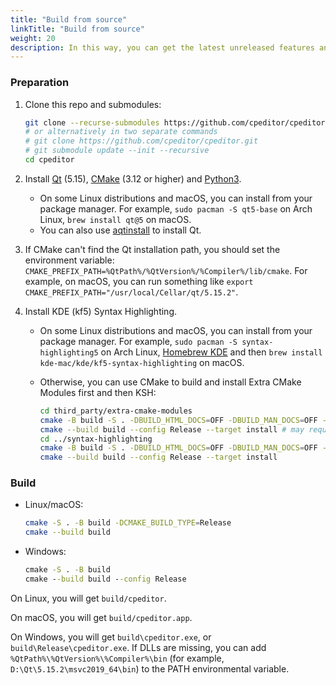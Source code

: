 ```yaml
---
title: "Build from source"
linkTitle: "Build from source"
weight: 20
description: In this way, you can get the latest unreleased features and get ready for contributing. It needs more steps but is the only choice if your OS is not officially supported.
---
```


### Preparation

1.  Clone this repo and submodules:

    ```sh
    git clone --recurse-submodules https://github.com/cpeditor/cpeditor.git
    # or alternatively in two separate commands
    # git clone https://github.com/cpeditor/cpeditor.git
    # git submodule update --init --recursive
    cd cpeditor
    ```

2.  Install [Qt](https://www.qt.io/download) (5.15), [CMake](https://cmake.org/download/) (3.12 or higher) and [Python3](https://www.python.org/downloads/).

    -   On some Linux distributions and macOS, you can install from your package manager. For example, `sudo pacman -S qt5-base` on Arch Linux, `brew install qt@5` on macOS.
    -   You can also use [aqtinstall](https://github.com/miurahr/aqtinstall) to install Qt.

3.  If CMake can't find the Qt installation path, you should set the environment variable: `CMAKE_PREFIX_PATH=%QtPath%/%QtVersion%/%Compiler%/lib/cmake`. For example, on macOS, you can run something like `export CMAKE_PREFIX_PATH="/usr/local/Cellar/qt/5.15.2"`.

4.  Install KDE (kf5) Syntax Highlighting.

    -   On some Linux distributions and macOS, you can install from your package manager. For example, `sudo pacman -S syntax-highlighting5` on Arch Linux, [Homebrew KDE](https://github.com/KDE/homebrew-kde) and then `brew install kde-mac/kde/kf5-syntax-highlighting` on macOS.

    -   Otherwise, you can use CMake to build and install Extra CMake Modules first and then KSH:

        ```sh
        cd third_party/extra-cmake-modules
        cmake -B build -S . -DBUILD_HTML_DOCS=OFF -DBUILD_MAN_DOCS=OFF -DBUILD_QTHELP_DOCS=OFF -DBUILD_TESTING=OFF
        cmake --build build --config Release --target install # may require sudo
        cd ../syntax-highlighting
        cmake -B build -S . -DBUILD_HTML_DOCS=OFF -DBUILD_MAN_DOCS=OFF -DBUILD_QTHELP_DOCS=OFF -DBUILD_TESTING=OFF
        cmake --build build --config Release --target install
        ```

### Build

-   Linux/macOS:

    ```sh
    cmake -S . -B build -DCMAKE_BUILD_TYPE=Release
    cmake --build build
    ```

-   Windows:

    ```bat
    cmake -S . -B build
    cmake --build build --config Release
    ```

On Linux, you will get `build/cpeditor`.

On macOS, you will get `build/cpeditor.app`.

On Windows, you will get `build\cpeditor.exe`, or `build\Release\cpeditor.exe`. If DLLs are missing, you can add `%QtPath%\%QtVersion%\%Compiler%\bin` (for example, `D:\Qt\5.15.2\msvc2019_64\bin`) to the PATH environmental variable.
